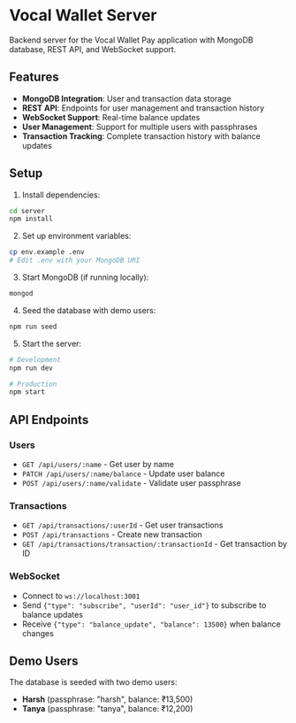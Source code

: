 # Vocal Wallet Server

Backend server for the Vocal Wallet Pay application with MongoDB database, REST API, and WebSocket support.

## Features

- **MongoDB Integration**: User and transaction data storage
- **REST API**: Endpoints for user management and transaction history
- **WebSocket Support**: Real-time balance updates
- **User Management**: Support for multiple users with passphrases
- **Transaction Tracking**: Complete transaction history with balance updates

## Setup

1. Install dependencies:
```bash
cd server
npm install
```

2. Set up environment variables:
```bash
cp env.example .env
# Edit .env with your MongoDB URI
```

3. Start MongoDB (if running locally):
```bash
mongod
```

4. Seed the database with demo users:
```bash
npm run seed
```

5. Start the server:
```bash
# Development
npm run dev

# Production
npm start
```

## API Endpoints

### Users
- `GET /api/users/:name` - Get user by name
- `PATCH /api/users/:name/balance` - Update user balance
- `POST /api/users/:name/validate` - Validate user passphrase

### Transactions
- `GET /api/transactions/:userId` - Get user transactions
- `POST /api/transactions` - Create new transaction
- `GET /api/transactions/transaction/:transactionId` - Get transaction by ID

### WebSocket
- Connect to `ws://localhost:3001`
- Send `{"type": "subscribe", "userId": "user_id"}` to subscribe to balance updates
- Receive `{"type": "balance_update", "balance": 13500}` when balance changes

## Demo Users

The database is seeded with two demo users:
- **Harsh** (passphrase: "harsh", balance: ₹13,500)
- **Tanya** (passphrase: "tanya", balance: ₹12,200)
